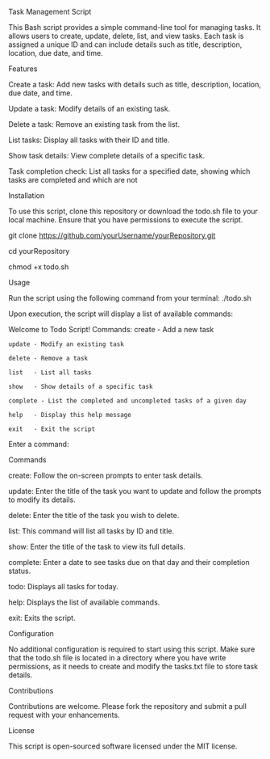 Task Management Script

This Bash script provides a simple command-line tool for managing tasks. It allows users to create, update, delete, list, and view tasks. Each task is assigned a unique ID and can include details such as title, description, location, due date, and time.

Features

Create a task: Add new tasks with details such as title, description, location, due date, and time.

Update a task: Modify details of an existing task.

Delete a task: Remove an existing task from the list.

List tasks: Display all tasks with their ID and title.

Show task details: View complete details of a specific task.

Task completion check: List all tasks for a specified date, showing which tasks are completed and which are not

Installation

To use this script, clone this repository or download the todo.sh file to your local machine. Ensure that you have permissions to execute the script.

git clone https://github.com/yourUsername/yourRepository.git

cd yourRepository

chmod +x todo.sh

Usage

Run the script using the following command from your terminal:
./todo.sh

Upon execution, the script will display a list of available commands:

Welcome to Todo Script!
Commands:
    create - Add a new task
    
    update - Modify an existing task
    
    delete - Remove a task
    
    list   - List all tasks
    
    show   - Show details of a specific task
    
    complete - List the completed and uncompleted tasks of a given day
    
    help   - Display this help message
    
    exit   - Exit the script
    
Enter a command:

Commands

create: Follow the on-screen prompts to enter task details.

update: Enter the title of the task you want to update and follow the prompts to modify its details.

delete: Enter the title of the task you wish to delete.

list: This command will list all tasks by ID and title.

show: Enter the title of the task to view its full details.

complete: Enter a date to see tasks due on that day and their completion status.

todo: Displays all tasks for today.

help: Displays the list of available commands.

exit: Exits the script.



Configuration

No additional configuration is required to start using this script. Make sure that the todo.sh file is located in a directory where you have write permissions, as it needs to create and modify the tasks.txt file to store task details.

Contributions

Contributions are welcome. Please fork the repository and submit a pull request with your enhancements.

License

This script is open-sourced software licensed under the MIT license.

